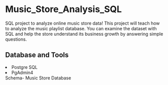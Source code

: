 # Music_Store_Analysis_SQL
SQL project to analyze online music store data!
This project will teach how to analyze the music playlist database. You can examine the dataset with SQL and help the store understand its business growth by answering simple questions.
## Database and Tools
<li>Postgre SQL</li>
<li>PgAdmin4</li>
Schema- Music Store Database
